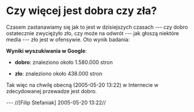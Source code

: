 # Czy więcej jest dobra czy zła?

Czasem zastanawiamy się jak to jest w dzisiejszych czasach --- czy dobro ostatecznie zwyciężyło zło, czy może na odwrót --- jak głoszą niektóre media --- zło jest w ofensywie. Oto wynik badania:

**Wyniki wyszukiwania w Google**:


* **dobro**: znaleziono około 1.580.000 stron

* **zło**: znaleziono około 438.000 stron

Tak więc na chwilę obecną (2005-05-20 13:22) w Internecie w zdecydowanej przewadze jest dobro.

 --- //[Filip Stefaniak] 2005-05-20 13:22//
